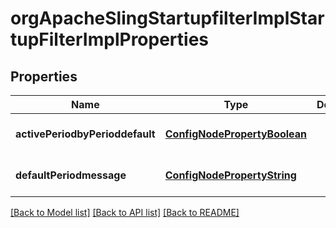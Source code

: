 # orgApacheSlingStartupfilterImplStartupFilterImplProperties

## Properties
Name | Type | Description | Notes
------------ | ------------- | ------------- | -------------
**activePeriodbyPerioddefault** | [**ConfigNodePropertyBoolean**](ConfigNodePropertyBoolean.md) |  | [optional] [default to null]
**defaultPeriodmessage** | [**ConfigNodePropertyString**](ConfigNodePropertyString.md) |  | [optional] [default to null]

[[Back to Model list]](../README.md#documentation-for-models) [[Back to API list]](../README.md#documentation-for-api-endpoints) [[Back to README]](../README.md)


